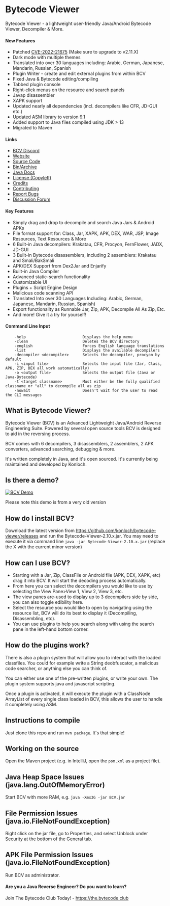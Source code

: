 # Bytecode Viewer

Bytecode Viewer - a lightweight user-friendly Java/Android Bytecode Viewer, Decompiler & More.

#### New Features
* Patched [CVE-2022-21675](https://github.com/Konloch/bytecode-viewer/security/advisories/GHSA-3wq9-j4fc-4wmc) (Make sure to upgrade to v2.11.X)
* Dark mode with multiple themes
* Translated into over 30 languages including: Arabic, German, Japanese, Mandarin, Russian, Spanish
* Plugin Writer - create and edit external plugins from within BCV
* Fixed Java & Bytecode editing/compiling
* Tabbed plugin console
* Right-click menus on the resource and search panels
* Javap disassembler
* XAPK support
* Updated nearly all dependencies (incl. decompilers like CFR, JD-GUI etc.)
* Updated ASM library to version 9.1
* Added support to Java files compiled using JDK > 13
* Migrated to Maven

#### Links
* [BCV Discord](https://discord.gg/aexsYpfMEf)
* [Website](https://bytecodeviewer.com)
* [Source Code](https://github.com/konloch/bytecode-viewer)
* [Bin/Archive](https://github.com/konloch/bytecode-viewer/releases)
* [Java Docs](https://the.bytecode.club/docs/bytecode-viewer/)
* [License (Copyleft)](https://raw.githubusercontent.com/Konloch/bytecode-viewer/master/LICENSE)
* [Credits](https://github.com/Konloch/bytecode-viewer/blob/master/CREDITS.md)
* [Contributing](https://github.com/Konloch/bytecode-viewer/blob/master/CONTRIBUTING.md)
* [Report Bugs](https://github.com/Konloch/bytecode-viewer/issues)
* [Discussion Forum](https://the.bytecode.club/forumdisplay.php?fid=69)

#### Key Features
* Simply drag and drop to decompile and search Java Jars & Android APKs
* File format support for: Class, Jar, XAPK, APK, DEX, WAR, JSP, Image Resources, Text Resources & More
* 6 Built-in Java decompilers: Krakatau, CFR, Procyon, FernFlower, JADX, JD-GUI
* 3 Built-in Bytecode disassemblers, including 2 assemblers: Krakatau and Smali/BakSmali
* APK/DEX Support from Dex2Jar and Enjarify
* Built-in Java Compiler
* Advanced static-search functionality
* Customizable UI
* Plugins + Script Engine Design
* Malicious code scanning API
* Translated Into over 30 Languages Including: Arabic, German, Japanese, Mandarin, Russian, Spanish)
* Export functionality as Runnable Jar, Zip, APK, Decompile All As Zip, Etc.
* And more! Give it a try for yourself!

#### Command Line Input
```
	-help                         Displays the help menu
	-clean                        Deletes the BCV directory
	-english                      Forces English language translations
	-list                         Displays the available decompilers
	-decompiler <decompiler>      Selects the decompiler, procyon by default
	-i <input file>               Selects the input file (Jar, Class, APK, ZIP, DEX all work automatically)
	-o <output file>              Selects the output file (Java or Java-Bytecode)
	-t <target classname>         Must either be the fully qualified classname or "all" to decompile all as zip
	-nowait                       Doesn't wait for the user to read the CLI messages
```

## What is Bytecode Viewer?
Bytecode Viewer (BCV) is an Advanced Lightweight Java/Android Reverse Engineering Suite. Powered by several open source tools BCV is designed to aid in the reversing process.

BCV comes with 6 decompilers, 3 disassemblers, 2 assemblers, 2 APK converters, advanced searching, debugging & more.

It's written completely in Java, and it's open sourced. It's currently being maintained and developed by Konloch.

## Is there a demo?
[![BCV Demo](https://img.youtube.com/vi/I5GT6PoTGOw/0.jpg)](https://www.youtube.com/watch?v=I5GT6PoTGOw)

Please note this demo is from a very old version

## How do I install BCV?
Download the latest version from https://github.com/konloch/bytecode-viewer/releases and run the Bytecode-Viewer-2.10.x.jar.
You may need to execute it via command line ```java -jar Bytecode-Viewer-2.10.x.jar``` (replace the X with the current minor version)

## How can I use BCV?
* Starting with a Jar, Zip, ClassFile or Android file (APK, DEX, XAPK, etc) drag it into BCV. It will start the decoding process automatically.
* From here you can select the decompilers you would like to use by selecting the View Pane>View 1, View 2, View 3, etc.
* The view panes are-used to display up to 3 decompilers side by side, you can also toggle edibility here.
* Select the resource you would like to open by navigating using the resource list, BCV will do its best to display it (Decompiling, Disassembling, etc).
* You can use plugins to help you search along with using the search pane in the left-hand bottom corner.

## How do the plugins work?
There is also a plugin system that will allow you to interact with the loaded classfiles. You could for example write a String deobfuscator, a malicious code searcher, or anything else you can think of.

You can either use one of the pre-written plugins, or write your own. The plugin system supports java and javascript scripting.

Once a plugin is activated, it will execute the plugin with a ClassNode ArrayList of every single class loaded in BCV, this allows the user to handle it completely using ASM.

## Instructions to compile

Just clone this repo and run ``mvn package``. It's that simple!

## Working on the source

Open the Maven project (e.g. in IntelliJ, open the ``pom.xml`` as a project file).

## Java Heap Space Issues (java.lang.OutOfMemoryError)
Start BCV with more RAM, e.g. `java -Xmx3G -jar BCV.jar`

## File Permission Issues (java.io.FileNotFoundException)
Right click on the jar file, go to Properties, and select Unblock under Security at the bottom of the General tab.

## APK File Permission Issues (java.io.FileNotFoundException)
Run BCV as administrator.

#### Are you a Java Reverse Engineer? Do you want to learn?
Join The Bytecode Club Today! - https://the.bytecode.club
